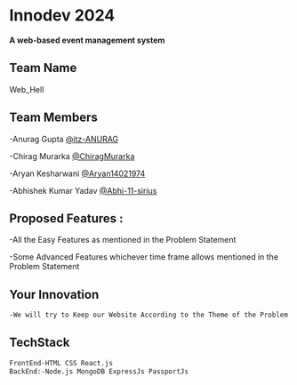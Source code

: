 
# Innodev 2024

**A web-based event management system**


## Team Name
Web_Hell


## Team Members

-Anurag Gupta [@itz-ANURAG](https://github.com/itz-ANURAG)

-Chirag Murarka [@ChiragMurarka](https://github.com/ChiragMurarka)

-Aryan Kesharwani [@Aryan14021974](https://github.com/Aryan14021974)

-Abhishek Kumar Yadav [@Abhi-11-sirius](https://github.com/Abhi-11-sirius)

## Proposed Features :

-All the Easy Features as mentioned in the Problem Statement

-Some Advanced Features whichever time frame allows mentioned in the Problem Statement



## Your Innovation


```bash
-We will try to Keep our Website According to the Theme of the Problem Statement if time allows
```


## TechStack

```bash
FrontEnd-HTML CSS React.js
BackEnd:-Node.js MongoDB ExpressJs PassportJs
```


